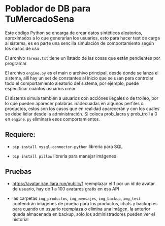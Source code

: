 # Poblador de DB para TuMercadoSena

Este código Python se encarga de crear datos sintéticos aleatorios, aproximados a lo que generarían los usuarios, esto para hacer test de carga al sistema, es en parte una sencilla simulación de comportamiento según los casos de uso

El archivo `Tareas.txt` tiene un listado de las cosas que están pendientes por programar

El archivo `engine.py` es el main o archivo principal, desde donde se lanza el sistema, allí hay un set de constantes al inicio que se usan para controlar todo el comportamiento aleatorio del sistema, por ejemplo, puede especificar cuántos usuarios crear.

El sistema simula también a usuarios con acciónes ilegales o de trolleo, por lo que pueden aparecer palabras inadecuadas en algunos perfiles o productos, estos son los casos que en realidad aparecerán y con los cuales se debe lidiar desde la administración. Si coloca prob_lacra y prob_troll a 0 en `engine.py` eliminará esos comportamientos.

## Requiere:

- `pip install mysql-connector-python` librería para SQL

- `pip install pillow` librería para manejar imágenes

## Pruebas

- https://avatar.iran.liara.run/public/1 reemplazar el 1 por un id de avatar de usuario, hay de 1 a 100 avatares gratis en esa API

- las carpetas `img_productos`, `img_mensajes`, `img_backup`, `img_test` contendrán imágenes de prueba para los productos, chats y backup es para cuando un usuario reemplaza o elimina una imágen, la anterior queda almacenada en backup, solo los administradores pueden ver el historial
